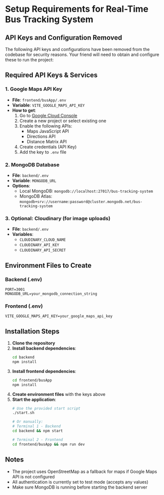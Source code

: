 # Setup Requirements for Real-Time Bus Tracking System

## API Keys and Configuration Removed

The following API keys and configurations have been removed from the codebase for security reasons. Your friend will need to obtain and configure these to run the project:

## Required API Keys & Services

### 1. Google Maps API Key
- **File**: `frontend/busApp/.env`
- **Variable**: `VITE_GOOGLE_MAPS_API_KEY`
- **How to get**: 
  1. Go to [Google Cloud Console](https://console.cloud.google.com/)
  2. Create a new project or select existing one
  3. Enable the following APIs:
     - Maps JavaScript API
     - Directions API
     - Distance Matrix API
  4. Create credentials (API Key)
  5. Add the key to `.env` file

### 2. MongoDB Database
- **File**: `backend/.env`
- **Variable**: `MONGODB_URL`
- **Options**:
  - Local MongoDB: `mongodb://localhost:27017/bus-tracking-system`
  - MongoDB Atlas: `mongodb+srv://username:password@cluster.mongodb.net/bus-tracking-system`

### 3. Optional: Cloudinary (for image uploads)
- **File**: `backend/.env`
- **Variables**:
  - `CLOUDINARY_CLOUD_NAME`
  - `CLOUDINARY_API_KEY`
  - `CLOUDINARY_API_SECRET`

## Environment Files to Create

### Backend (.env)
```
PORT=3001
MONGODB_URL=your_mongodb_connection_string
```

### Frontend (.env)
```
VITE_GOOGLE_MAPS_API_KEY=your_google_maps_api_key
```

## Installation Steps

1. **Clone the repository**
2. **Install backend dependencies**:
   ```bash
   cd backend
   npm install
   ```
3. **Install frontend dependencies**:
   ```bash
   cd frontend/busApp
   npm install
   ```
4. **Create environment files** with the keys above
5. **Start the application**:
   ```bash
   # Use the provided start script
   ./start.sh
   
   # Or manually:
   # Terminal 1 - Backend
   cd backend && npm start
   
   # Terminal 2 - Frontend
   cd frontend/busApp && npm run dev
   ```

## Notes
- The project uses OpenStreetMap as a fallback for maps if Google Maps API is not configured
- All authentication is currently set to test mode (accepts any values)
- Make sure MongoDB is running before starting the backend server
